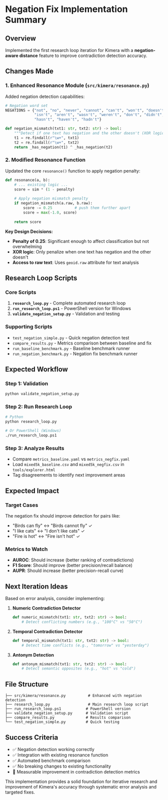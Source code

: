 # Negation Fix Implementation Summary

## Overview
Implemented the first research loop iteration for Kimera with a **negation-aware distance** feature to improve contradiction detection accuracy.

## Changes Made

### 1. Enhanced Resonance Module (`src/kimera/resonance.py`)

Added negation detection capabilities:

```python
# Negation word set
NEGATIONS = {"not", "no", "never", "cannot", "can't", "won't", "doesn't", 
             "isn't", "aren't", "wasn't", "weren't", "don't", "didn't", 
             "hasn't", "haven't", "hadn't"}

def negation_mismatch(txt1: str, txt2: str) -> bool:
    """Detect if one text has negation and the other doesn't (XOR logic)"""
    t1 = re.findall(r"\w+", txt1)
    t2 = re.findall(r"\w+", txt2)
    return _has_negation(t1) ^ _has_negation(t2)
```

### 2. Modified Resonance Function

Updated the core `resonance()` function to apply negation penalty:

```python
def resonance(a, b):
    # ... existing logic ...
    score = sim * (1 - penalty)
    
    # Apply negation mismatch penalty
    if negation_mismatch(a.raw, b.raw):
        score -= 0.25          # push them further apart
        score = max(-1.0, score)
    
    return score
```

**Key Design Decisions:**
- **Penalty of 0.25**: Significant enough to affect classification but not overwhelming
- **XOR logic**: Only penalize when one text has negation and the other doesn't
- **Access to raw text**: Uses `geoid.raw` attribute for text analysis

## Research Loop Scripts

### Core Scripts
1. **`research_loop.py`** - Complete automated research loop
2. **`run_research_loop.ps1`** - PowerShell version for Windows
3. **`validate_negation_setup.py`** - Validation and testing

### Supporting Scripts
- `test_negation_simple.py` - Quick negation detection test
- `compare_results.py` - Metrics comparison between baseline and fix
- `run_baseline_benchmark.py` - Baseline benchmark runner
- `run_negation_benchmark.py` - Negation fix benchmark runner

## Expected Workflow

### Step 1: Validation
```bash
python validate_negation_setup.py
```

### Step 2: Run Research Loop
```bash
# Python
python research_loop.py

# Or PowerShell (Windows)
./run_research_loop.ps1
```

### Step 3: Analyze Results
- Compare `metrics_baseline.yaml` vs `metrics_negfix.yaml`
- Load `mixed5k_baseline.csv` and `mixed5k_negfix.csv` in `tools/explorer.html`
- Tag disagreements to identify next improvement areas

## Expected Impact

### Target Cases
The negation fix should improve detection for pairs like:
- "Birds can fly" ↔ "Birds cannot fly" ✓
- "I like cats" ↔ "I don't like cats" ✓
- "Fire is hot" ↔ "Fire isn't hot" ✓

### Metrics to Watch
- **AUROC**: Should increase (better ranking of contradictions)
- **F1 Score**: Should improve (better precision/recall balance)
- **AUPR**: Should increase (better precision-recall curve)

## Next Iteration Ideas

Based on error analysis, consider implementing:

1. **Numeric Contradiction Detector**
   ```python
   def numeric_mismatch(txt1: str, txt2: str) -> bool:
       # Detect conflicting numbers (e.g., "100°C" vs "50°C")
   ```

2. **Temporal Contradiction Detector**
   ```python
   def temporal_mismatch(txt1: str, txt2: str) -> bool:
       # Detect time conflicts (e.g., "tomorrow" vs "yesterday")
   ```

3. **Antonym Detection**
   ```python
   def antonym_mismatch(txt1: str, txt2: str) -> bool:
       # Detect semantic opposites (e.g., "hot" vs "cold")
   ```

## File Structure
```
├── src/kimera/resonance.py          # Enhanced with negation detection
├── research_loop.py                 # Main research loop script
├── run_research_loop.ps1           # PowerShell version
├── validate_negation_setup.py      # Validation script
├── compare_results.py              # Results comparison
└── test_negation_simple.py         # Quick testing
```

## Success Criteria
- ✅ Negation detection working correctly
- ✅ Integration with existing resonance function
- ✅ Automated benchmark comparison
- ✅ No breaking changes to existing functionality
- 🎯 Measurable improvement in contradiction detection metrics

This implementation provides a solid foundation for iterative research and improvement of Kimera's accuracy through systematic error analysis and targeted fixes.